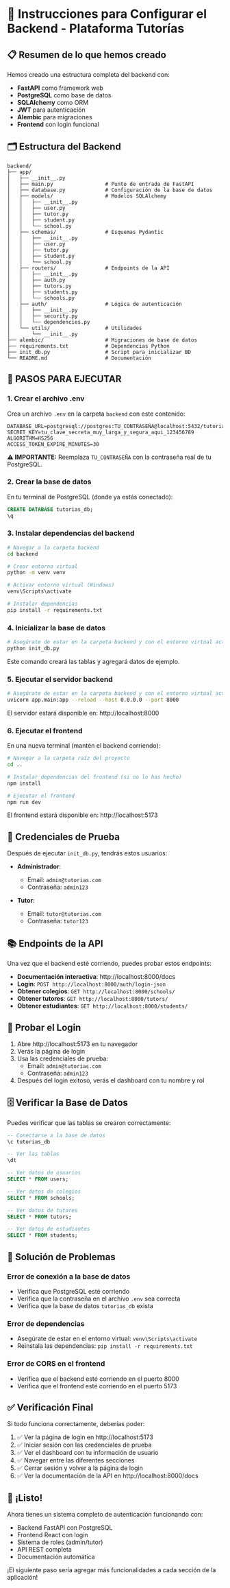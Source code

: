 # 🚀 Instrucciones para Configurar el Backend - Plataforma Tutorías

## 📋 Resumen de lo que hemos creado

Hemos creado una estructura completa del backend con:
- **FastAPI** como framework web
- **PostgreSQL** como base de datos
- **SQLAlchemy** como ORM
- **JWT** para autenticación
- **Alembic** para migraciones
- **Frontend** con login funcional

## 🗂️ Estructura del Backend

```
backend/
├── app/
│   ├── __init__.py
│   ├── main.py                 # Punto de entrada de FastAPI
│   ├── database.py             # Configuración de la base de datos
│   ├── models/                 # Modelos SQLAlchemy
│   │   ├── __init__.py
│   │   ├── user.py
│   │   ├── tutor.py
│   │   ├── student.py
│   │   └── school.py
│   ├── schemas/                # Esquemas Pydantic
│   │   ├── __init__.py
│   │   ├── user.py
│   │   ├── tutor.py
│   │   ├── student.py
│   │   └── school.py
│   ├── routers/                # Endpoints de la API
│   │   ├── __init__.py
│   │   ├── auth.py
│   │   ├── tutors.py
│   │   ├── students.py
│   │   └── schools.py
│   ├── auth/                   # Lógica de autenticación
│   │   ├── __init__.py
│   │   ├── security.py
│   │   └── dependencies.py
│   └── utils/                  # Utilidades
│       └── __init__.py
├── alembic/                    # Migraciones de base de datos
├── requirements.txt            # Dependencias Python
├── init_db.py                  # Script para inicializar BD
└── README.md                   # Documentación
```

## 🔧 PASOS PARA EJECUTAR

### 1. Crear el archivo .env

Crea un archivo `.env` en la carpeta `backend` con este contenido:

```env
DATABASE_URL=postgresql://postgres:TU_CONTRASEÑA@localhost:5432/tutorias_db
SECRET_KEY=tu_clave_secreta_muy_larga_y_segura_aqui_123456789
ALGORITHM=HS256
ACCESS_TOKEN_EXPIRE_MINUTES=30
```

**⚠️ IMPORTANTE:** Reemplaza `TU_CONTRASEÑA` con la contraseña real de tu PostgreSQL.

### 2. Crear la base de datos

En tu terminal de PostgreSQL (donde ya estás conectado):

```sql
CREATE DATABASE tutorias_db;
\q
```

### 3. Instalar dependencias del backend

```bash
# Navegar a la carpeta backend
cd backend

# Crear entorno virtual
python -m venv venv

# Activar entorno virtual (Windows)
venv\Scripts\activate

# Instalar dependencias
pip install -r requirements.txt
```

### 4. Inicializar la base de datos

```bash
# Asegúrate de estar en la carpeta backend y con el entorno virtual activado
python init_db.py
```

Este comando creará las tablas y agregará datos de ejemplo.

### 5. Ejecutar el servidor backend

```bash
# Asegúrate de estar en la carpeta backend y con el entorno virtual activado
uvicorn app.main:app --reload --host 0.0.0.0 --port 8000
```

El servidor estará disponible en: http://localhost:8000

### 6. Ejecutar el frontend

En una nueva terminal (mantén el backend corriendo):

```bash
# Navegar a la carpeta raíz del proyecto
cd ..

# Instalar dependencias del frontend (si no lo has hecho)
npm install

# Ejecutar el frontend
npm run dev
```

El frontend estará disponible en: http://localhost:5173

## 🔑 Credenciales de Prueba

Después de ejecutar `init_db.py`, tendrás estos usuarios:

- **Administrador**: 
  - Email: `admin@tutorias.com`
  - Contraseña: `admin123`

- **Tutor**: 
  - Email: `tutor@tutorias.com`
  - Contraseña: `tutor123`

## 📚 Endpoints de la API

Una vez que el backend esté corriendo, puedes probar estos endpoints:

- **Documentación interactiva**: http://localhost:8000/docs
- **Login**: `POST http://localhost:8000/auth/login-json`
- **Obtener colegios**: `GET http://localhost:8000/schools/`
- **Obtener tutores**: `GET http://localhost:8000/tutors/`
- **Obtener estudiantes**: `GET http://localhost:8000/students/`

## 🧪 Probar el Login

1. Abre http://localhost:5173 en tu navegador
2. Verás la página de login
3. Usa las credenciales de prueba:
   - Email: `admin@tutorias.com`
   - Contraseña: `admin123`
4. Después del login exitoso, verás el dashboard con tu nombre y rol

## 🗄️ Verificar la Base de Datos

Puedes verificar que las tablas se crearon correctamente:

```sql
-- Conectarse a la base de datos
\c tutorias_db

-- Ver las tablas
\dt

-- Ver datos de usuarios
SELECT * FROM users;

-- Ver datos de colegios
SELECT * FROM schools;

-- Ver datos de tutores
SELECT * FROM tutors;

-- Ver datos de estudiantes
SELECT * FROM students;
```

## 🚨 Solución de Problemas

### Error de conexión a la base de datos
- Verifica que PostgreSQL esté corriendo
- Verifica que la contraseña en el archivo `.env` sea correcta
- Verifica que la base de datos `tutorias_db` exista

### Error de dependencias
- Asegúrate de estar en el entorno virtual: `venv\Scripts\activate`
- Reinstala las dependencias: `pip install -r requirements.txt`

### Error de CORS en el frontend
- Verifica que el backend esté corriendo en el puerto 8000
- Verifica que el frontend esté corriendo en el puerto 5173

## ✅ Verificación Final

Si todo funciona correctamente, deberías poder:

1. ✅ Ver la página de login en http://localhost:5173
2. ✅ Iniciar sesión con las credenciales de prueba
3. ✅ Ver el dashboard con tu información de usuario
4. ✅ Navegar entre las diferentes secciones
5. ✅ Cerrar sesión y volver a la página de login
6. ✅ Ver la documentación de la API en http://localhost:8000/docs

## 🎉 ¡Listo!

Ahora tienes un sistema completo de autenticación funcionando con:
- Backend FastAPI con PostgreSQL
- Frontend React con login
- Sistema de roles (admin/tutor)
- API REST completa
- Documentación automática

¡El siguiente paso sería agregar más funcionalidades a cada sección de la aplicación!
